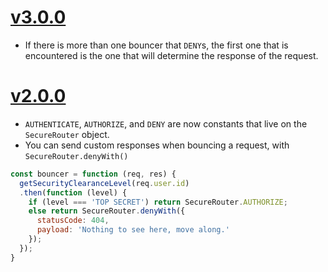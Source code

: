 # [v3.0.0](https://github.com/goodeggs/secure-router/compare/v2.1.1...v3.0.0)

- If there is more than one bouncer that `DENY`s, the first one that is encountered
  is the one that will determine the response of the request.

# [v2.0.0](https://github.com/goodeggs/secure-router/compare/v1.2.1...v2.0.0)

- `AUTHENTICATE`, `AUTHORIZE`, and `DENY` are now constants that live on the
  `SecureRouter` object.
- You can send custom responses when bouncing a request, with
  `SecureRouter.denyWith()`

```js
const bouncer = function (req, res) {
  getSecurityClearanceLevel(req.user.id)
  .then(function (level) {
    if (level === 'TOP SECRET') return SecureRouter.AUTHORIZE;
    else return SecureRouter.denyWith({
      statusCode: 404,
      payload: 'Nothing to see here, move along.'
    });
  });
}
```
